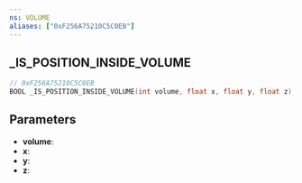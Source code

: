 ```yaml
---
ns: VOLUME
aliases: ["0xF256A75210C5C0EB"]
---
```

## _IS_POSITION_INSIDE_VOLUME

```c
// 0xF256A75210C5C0EB
BOOL _IS_POSITION_INSIDE_VOLUME(int volume, float x, float y, float z);
```

## Parameters
* **volume**:
* **x**:
* **y**:
* **z**:
